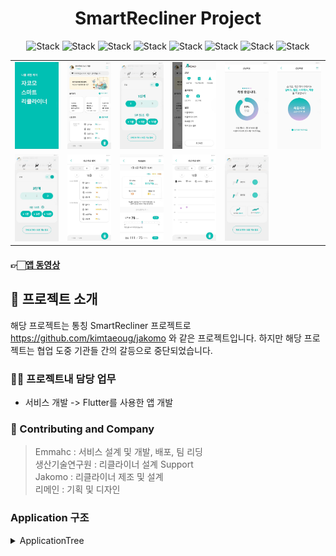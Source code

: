 <h1 align="center">SmartRecliner Project</h1>  

<div align="center">
 
![Stack](https://img.shields.io/badge/flutter-02569B?style=for-the-badge&logo=Flutter&logoColor=white)
![Stack](https://img.shields.io/badge/android-3DDC84?style=for-the-badge&logo=Android&logoColor=white)
![Stack](https://img.shields.io/badge/apple-000000?style=for-the-badge&logo=IOS&logoColor=white)
![Stack](https://img.shields.io/badge/dart-0175C2?style=for-the-badge&logo=Dart&logoColor=white)
![Stack](https://img.shields.io/badge/kotlin-7F52FF?style=for-the-badge&logo=Kotlin&logoColor=white)
![Stack](https://img.shields.io/badge/swift-F05138?style=for-the-badge&logo=Swift&logoColor=white)
![Stack](https://img.shields.io/badge/firebase-FFCA28?style=for-the-badge&logo=Firebase&logoColor=white)
![Stack](https://img.shields.io/badge/bluetooth-0082FC?style=for-the-badge&logo=BLE&logoColor=white)
 
</div>

<table>
   <tr>
      <td>
         <a href="https://drive.google.com/file/d/1XkPu5-FzIulQEAY-mL7eNyhquiBI5qEj/view?usp=drive_link">
         <img width="200px" src="./1.png">
      </td>
      <td>
         <a href="https://drive.google.com/file/d/1XkPu5-FzIulQEAY-mL7eNyhquiBI5qEj/view?usp=drive_link">
         <img width="200px" src="./2.png">
      </td>
      <td>
         <a href="https://drive.google.com/file/d/1XkPu5-FzIulQEAY-mL7eNyhquiBI5qEj/view?usp=drive_link">
         <img width="200px" src="./3.png">
      </td>
      <td>
         <a href="https://drive.google.com/file/d/1XkPu5-FzIulQEAY-mL7eNyhquiBI5qEj/view?usp=drive_link">
         <img width="200px" src="./4.png">
      </td>
      <td>
         <a href="https://drive.google.com/file/d/1XkPu5-FzIulQEAY-mL7eNyhquiBI5qEj/view?usp=drive_link">
         <img width="200px" src="./5.png">
      </td>
      <td>
         <a href="https://drive.google.com/file/d/1XkPu5-FzIulQEAY-mL7eNyhquiBI5qEj/view?usp=drive_link">
         <img width="200px" src="./6.png">
      </td>      
   </tr>
   <tr>
      <td>
         <a href="https://drive.google.com/file/d/1XkPu5-FzIulQEAY-mL7eNyhquiBI5qEj/view?usp=drive_link">
         <img width="200px" src="./7.png">
      </td>      
      <td>
         <a href="https://drive.google.com/file/d/1XkPu5-FzIulQEAY-mL7eNyhquiBI5qEj/view?usp=drive_link">
         <img width="200px" src="./8.png">
      </td>
      <td>
         <a href="https://drive.google.com/file/d/1XkPu5-FzIulQEAY-mL7eNyhquiBI5qEj/view?usp=drive_link">
         <img width="200px" src="./9.png">
      </td>
      <td>
         <a href="https://drive.google.com/file/d/1XkPu5-FzIulQEAY-mL7eNyhquiBI5qEj/view?usp=drive_link">
         <img width="200px" src="./10.png">
      </td>
      <td>
         <a href="https://drive.google.com/file/d/1XkPu5-FzIulQEAY-mL7eNyhquiBI5qEj/view?usp=drive_link">
         <img width="200px" src="./11.png">
      </td>
    </tr>	
</table>

#### 👉🏻[앱 동영상](https://drive.google.com/file/d/1XkPu5-FzIulQEAY-mL7eNyhquiBI5qEj/view?usp=drive_link)



## 🥹 프로젝트 소개  
해당 프로젝트는 통칭 SmartRecliner 프로젝트로 https://github.com/kimtaeoug/jakomo 와 같은 프로젝트입니다. 하지만 해당 프로젝트는 협업 도중 기관들 간의 갈등으로 중단되었습니다.

### 🧑‍💻 프로젝트내 담당 업무  
+ 서비스 개발 -> Flutter를 사용한 앱 개발  

### 🙌 Contributing and Company    
> Emmahc : 서비스 설계 및 개발, 배포, 팀 리딩  
> 생산기술연구원 : 리클라이너 설계 Support   
> Jakomo : 리클라이너 제조 및 설계  
> 리메인 : 기획 및 디자인    

### Application 구조
<details><summary>ApplicationTree</summary>
   
```bash
├── README.md
├── android
│   ├── app
│   │   ├── build.gradle
│   │   └── src
│   │       ├── debug
│   │       │   └── AndroidManifest.xml
│   │       ├── main
│   │       │   ├── AndroidManifest.xml
│   │       │   ├── kotlin
│   │       │   │   └── com
│   │       │   │       └── example
│   │       │   │           └── smartrecliner_flutter
│   │       │   │               └── MainActivity.kt
│   │       │   └── res
│   │       │       ├── drawable
│   │       │       │   └── launch_background.xml
│   │       │       ├── drawable-v21
│   │       │       │   └── launch_background.xml
│   │       │       ├── mipmap-hdpi
│   │       │       │   └── ic_launcher.png
│   │       │       ├── mipmap-mdpi
│   │       │       │   └── ic_launcher.png
│   │       │       ├── mipmap-xhdpi
│   │       │       │   └── ic_launcher.png
│   │       │       ├── mipmap-xxhdpi
│   │       │       │   └── ic_launcher.png
│   │       │       ├── mipmap-xxxhdpi
│   │       │       │   └── ic_launcher.png
│   │       │       ├── values
│   │       │       │   └── styles.xml
│   │       │       └── values-night
│   │       │           └── styles.xml
│   │       └── profile
│   │           └── AndroidManifest.xml
│   ├── build.gradle
│   ├── gradle
│   │   └── wrapper
│   │       └── gradle-wrapper.properties
│   ├── gradle.properties
│   └── settings.gradle
├── images
│   ├── back_img.png
│   ├── banner1_img.png
│   ├── banner2_img.png
│   ├── ble_img.png
│   ├── blooddrop_black_img.png
│   ├── blooddrop_img.png
│   ├── body_controlseat_img.png
│   ├── breathe_mint_img.png
│   ├── check_img.png
│   ├── close_black_img.png
│   ├── close_img.png
│   ├── context_circle_img.png
│   ├── context_recten_img.png
│   ├── context_trialg_img.png
│   ├── directionsign_left_img.png
│   ├── directionsign_right_img.png
│   ├── down_direction_img.png
│   ├── dummy_profile.png
│   ├── graph_icon_black_img.png
│   ├── graph_icon_gray_img.png
│   ├── healthnodata_img.png
│   ├── heart_black_img.png
│   ├── heart_img.png
│   ├── heart_mint_img.png
│   ├── heartgrey_img.png
│   ├── heat_seat_grey_img.png
│   ├── heat_seat_img.png
│   ├── info_img.png
│   ├── jakomo_logo_img.png
│   ├── leg_controlseat_img.png
│   ├── list_black_img.png
│   ├── list_gray_img.png
│   ├── lying_img.png
│   ├── lying_white_img.png
│   ├── measure_next_history_img.png
│   ├── measure_previous_history_img.png
│   ├── menu_img.png
│   ├── mode_add_mint_img.png
│   ├── mode_list_mint_img.png
│   ├── playing_img.png
│   ├── plus_img.png
│   ├── point_grey_img.png
│   ├── point_img.png
│   ├── point_red_img.png
│   ├── point_yellow_img.png
│   ├── position_seat_grey_img.png
│   ├── position_seat_img.png
│   ├── progress_grey_img.png
│   ├── progress_original_img.png
│   ├── radial_scale.png
│   ├── remoter_img.png
│   ├── reset_grey_img.png
│   ├── reset_img.png
│   ├── result_mint_img.png
│   ├── rocking_seat_grey_img.png
│   ├── rocking_seat_img.png
│   ├── sit_img.png
│   ├── sit_white_img.png
│   ├── stress_black_img.png
│   ├── stress_img.png
│   ├── up_direction_img.png
│   ├── weight_black_img.png
│   └── weight_img.png
├── ios
│   ├── Flutter
│   │   ├── AppFrameworkInfo.plist
│   │   ├── Debug.xcconfig
│   │   └── Release.xcconfig
│   ├── Runner
│   │   ├── AppDelegate.swift
│   │   ├── Assets.xcassets
│   │   │   ├── AppIcon.appiconset
│   │   │   │   ├── Contents.json
│   │   │   │   ├── Icon-App-1024x1024@1x.png
│   │   │   │   ├── Icon-App-20x20@1x.png
│   │   │   │   ├── Icon-App-20x20@2x.png
│   │   │   │   ├── Icon-App-20x20@3x.png
│   │   │   │   ├── Icon-App-29x29@1x.png
│   │   │   │   ├── Icon-App-29x29@2x.png
│   │   │   │   ├── Icon-App-29x29@3x.png
│   │   │   │   ├── Icon-App-40x40@1x.png
│   │   │   │   ├── Icon-App-40x40@2x.png
│   │   │   │   ├── Icon-App-40x40@3x.png
│   │   │   │   ├── Icon-App-60x60@2x.png
│   │   │   │   ├── Icon-App-60x60@3x.png
│   │   │   │   ├── Icon-App-76x76@1x.png
│   │   │   │   ├── Icon-App-76x76@2x.png
│   │   │   │   └── Icon-App-83.5x83.5@2x.png
│   │   │   └── LaunchImage.imageset
│   │   │       ├── Contents.json
│   │   │       ├── LaunchImage.png
│   │   │       ├── LaunchImage@2x.png
│   │   │       ├── LaunchImage@3x.png
│   │   │       └── README.md
│   │   ├── Base.lproj
│   │   │   ├── LaunchScreen.storyboard
│   │   │   └── Main.storyboard
│   │   ├── Info.plist
│   │   └── Runner-Bridging-Header.h
│   ├── Runner.xcodeproj
│   │   ├── project.pbxproj
│   │   ├── project.xcworkspace
│   │   │   ├── contents.xcworkspacedata
│   │   │   └── xcshareddata
│   │   │       ├── IDEWorkspaceChecks.plist
│   │   │       └── WorkspaceSettings.xcsettings
│   │   └── xcshareddata
│   │       └── xcschemes
│   │           └── Runner.xcscheme
│   └── Runner.xcworkspace
│       ├── contents.xcworkspacedata
│       └── xcshareddata
│           ├── IDEWorkspaceChecks.plist
│           └── WorkspaceSettings.xcsettings
├── lib
│   ├── Api
│   │   ├── APIResultDto.dart
│   │   ├── ApiClient.dart
│   │   ├── ApiClient.g.dart
│   │   ├── ApiRawDto.dart
│   │   ├── ApiRawDto.g.dart
│   │   ├── DummyHistoryDto.dart
│   │   ├── DummyHistoryDto.g.dart
│   │   ├── HistoryAPI.dart
│   │   ├── HistoryAPI.g.dart
│   │   ├── HistoryApiResponse.dart
│   │   └── HistoryApiResponse.g.dart
│   ├── Banner
│   │   └── BannerUI.dart
│   ├── BleProvider.dart
│   ├── BleScan
│   │   └── BLEScanBlue.dart
│   ├── BottomUI.dart
│   ├── ChartGraph
│   │   ├── BloodPressureGraphUI.dart
│   │   ├── HistoryListUI.dart
│   │   └── ReclinerGraphUI.dart
│   ├── ContextMenu
│   │   └── ContextMenu.dart
│   ├── Control
│   │   ├── ControlAttributeUI.dart
│   │   ├── ControlHeatUI.dart
│   │   ├── ControlShakeUI.dart
│   │   ├── ControlUI.dart
│   │   ├── HeatMultiSwitch.dart
│   │   ├── HeatProvider.dart
│   │   ├── RemoteContolProvider.dart
│   │   ├── ShakeMultiSwitch.dart
│   │   └── ShakeProvider.dart
│   ├── Drawer
│   │   └── DrawerUI.dart
│   ├── Dto
│   │   └── MeasureResultDto.dart
│   ├── Health
│   │   ├── HealthItemUI.dart
│   │   └── HistoryHealthItemUI.dart
│   ├── History
│   │   ├── DummyHistory.dart
│   │   ├── History.dart
│   │   ├── HistoryBloodPressureGraphUI.dart
│   │   ├── HistoryDateController.dart
│   │   ├── HistoryGraphController.dart
│   │   ├── HistoryGraphUI.dart
│   │   ├── HistoryList.dart
│   │   ├── HistoryListItem.dart
│   │   ├── HistoryProvider2.dart
│   │   ├── NewHistoryGraphUI.dart
│   │   ├── NewHistoryProvider.dart
│   │   └── TestProvider.dart
│   ├── HistoryRestAPI
│   │   ├── ApiResultDto.dart
│   │   ├── ApiResultDto.g.dart
│   │   ├── HApi.dart
│   │   ├── HApi.g.dart
│   │   ├── HApiInfoDto.dart
│   │   ├── HApiInfoDto.g.dart
│   │   ├── HApiInsertDto.dart
│   │   ├── HApiInsertDto.g.dart
│   │   ├── HApiResultDto.dart
│   │   ├── HApiResultDto.g.dart
│   │   ├── OnlyUserEmailDto.dart
│   │   ├── OnlyUserEmailDto.g.dart
│   │   ├── UserEmailDto.dart
│   │   └── UserEmailDto.g.dart
│   ├── MainPage.dart
│   ├── Measure
│   │   ├── DetailResult.dart
│   │   ├── HistoryControlDate.dart
│   │   ├── HistoryProvider.dart
│   │   ├── HistroyControlGraph.dart
│   │   ├── Measure.dart
│   │   ├── MeasureGraphUI.dart
│   │   ├── MeasureHistory.dart
│   │   ├── MeasureResult.dart
│   │   ├── Measuring.dart
│   │   └── ProcessRawData.dart
│   ├── MemberShip
│   │   ├── MemberShipStart.dart
│   │   └── PatternAuth.dart
│   ├── Mode
│   │   ├── ModeDto.dart
│   │   └── ModeItemUI.dart
│   ├── Protocol
│   │   └── BleProtocol.dart
│   ├── SplashPage.dart
│   ├── UISupport
│   │   ├── AppbarUI.dart
│   │   ├── CustomDialogBox.dart
│   │   ├── ModeData.dart
│   │   ├── ReclinerColor.dart
│   │   └── ScreenUtilAPI.dart
│   └── main.dart
├── pubspec.lock
├── pubspec.yaml
└── test
    └── widget_test.dart
``` 
   
</details>
